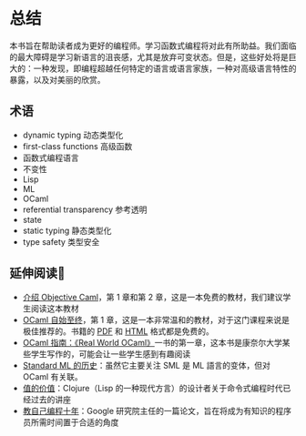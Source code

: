 # 总结

本书旨在帮助读者成为更好的编程师。学习函数式编程将对此有所助益。我们面临的最大障碍是学习新语言的沮丧感，尤其是放弃可变状态。但是，这些好处将是巨大的：一种发现，即编程超越任何特定的语言或语言家族，一种对高级语言特性的暴露，以及对美丽的欣赏。

## 术语

- dynamic typing 动态类型化
- first-class functions 高级函数
- 函数式编程语言
- 不变性
- Lisp
- ML
- OCaml
- referential transparency 参考透明
- state
- static typing 静态类型化
- type safety 类型安全

## 延伸阅读📖

- [介绍 Objective Caml](http://courses.cms.caltech.edu/cs134/cs134b/book.pdf)，第 1 章和第 2 章，这是一本免费的教材，我们建议学生阅读这本教材
- [OCaml 自始至终](http://ocaml-book.com/)，第 1 章，这是一本非常温和的教材，对于这门课程来说是极佳推荐的。书籍的 [PDF](https://johnwhitington.net/ocamlfromtheverybeginning/mlbook.pdf) 和 [HTML](https://johnwhitington.net/ocamlfromtheverybeginning/index.html) 格式都是免费的。
- [OCaml 指南：《Real World OCaml》](https://dev.realworldocaml.org/guided-tour.html)一书的第一章，这本书是康奈尔大学某些学生写作的，可能会让一些学生感到有趣阅读
- [Standard ML 的历史](https://smlfamily.github.io/history/)：虽然它主要关注 SML 是 ML 語言的变体，但对 OCaml 有关联。
- [值的价值](https://www.infoq.com/presentations/Value-Values)：Clojure（Lisp 的一种现代方言）的设计者关于命令式编程时代已经过去的讲座
- [教自己编程十年](http://norvig.com/21-days.html)：Google 研究院主任的一篇论文，旨在将成为有知识的程序员所需时间置于合适的角度
